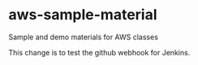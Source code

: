 # aws-sample-material
Sample and demo materials for AWS classes

This change is to test the github webhook for Jenkins.
